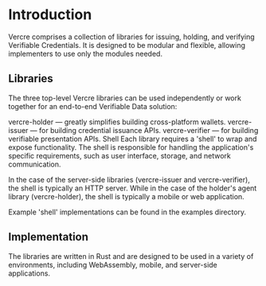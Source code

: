 # Introduction

Vercre comprises a collection of libraries for issuing, holding, and verifying Verifiable Credentials. It is designed to be modular and flexible, allowing implementers to use only the modules needed.

## Libraries

The three top-level Vercre libraries can be used independently or work together for an end-to-end Verifiable Data solution:

vercre-holder — greatly simplifies building cross-platform wallets.
vercre-issuer — for building credential issuance APIs.
vercre-verifier — for building verifiable presentation APIs.
Shell
Each library requires a 'shell' to wrap and expose functionality. The shell is responsible for handling the application's specific requirements, such as user interface, storage, and network communication.

In the case of the server-side libraries (vercre-issuer and vercre-verifier), the shell is typically an HTTP server. While in the case of the holder's agent library (vercre-holder), the shell is typically a mobile or web application.

Example 'shell' implementations can be found in the examples directory.

## Implementation

The libraries are written in Rust and are designed to be used in a variety of environments, including WebAssembly, mobile, and server-side applications.
